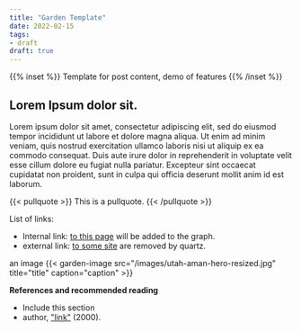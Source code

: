 ```yaml
---
title: "Garden Template"
date: 2022-02-15
tags:
- draft
draft: true
---
```


{{% inset %}}
Template for post content, demo of features
{{% /inset %}}

## Lorem Ipsum dolor sit. 

Lorem ipsum dolor sit amet, consectetur adipiscing elit, sed do eiusmod tempor incididunt ut labore et dolore magna aliqua. Ut enim ad minim veniam, quis nostrud exercitation ullamco laboris nisi ut aliquip ex ea commodo consequat. Duis aute irure dolor in reprehenderit in voluptate velit esse cillum dolore eu fugiat nulla pariatur. Excepteur sint occaecat cupidatat non proident, sunt in culpa qui officia deserunt mollit anim id est laborum.

{{< pullquote >}}
This is a pullquote. 
{{< /pullquote >}}

List of links: 
* Internal link: [to this page](filename.md) will be added to the graph. 
* external link: [to some site](https://othersite.com) are removed by quartz. 

an image
{{< garden-image 
  src="/images/utah-aman-hero-resized.jpg"
  title="title"
  caption="caption" >}}

**References and recommended reading**
* Include this section 
* author, ["link"](https://gofenris.com) (2000). 
